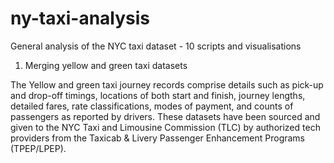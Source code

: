 # ny-taxi-analysis
General analysis of the NYC taxi dataset - 10 scripts and visualisations

1. Merging yellow and green taxi datasets

The Yellow and green taxi journey records comprise details such as pick-up and drop-off timings, locations of both start and finish, journey lengths, detailed fares, rate classifications, modes of payment, and counts of passengers as reported by drivers. These datasets have been sourced and given to the NYC Taxi and Limousine Commission (TLC) by authorized tech providers from the Taxicab & Livery Passenger Enhancement Programs (TPEP/LPEP).
